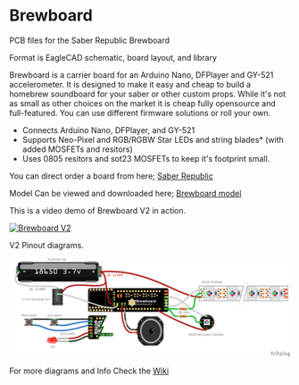 # Brewboard
PCB files for the Saber Republic Brewboard

Format is EagleCAD schematic, board layout, and library 

Brewboard is a carrier board for an Arduino Nano, DFPlayer and GY-521 accelerometer. It is designed to make it easy and cheap to build a homebrew soundboard for your saber or other custom props. While it's not as small as other choices on the market it is cheap fully opensource and full-featured. You can use different firmware solutions or roll your own.

 - Connects Arduino Nano, DFPlayer, and GY-521
 - Supports Neo-Pixel and RGB/RGBW Star LEDs and string blades* (with added MOSFETs and resitors)
 - Uses 0805 resitors and sot23 MOSFETs to keep it's footprint small.

You can direct order a board from here;
[Saber Republic](https://saberrepublic.bigcartel.com)

Model Can be viewed and downloaded here;
[Brewboard model](https://sketchfab.com/3d-models/brewboard-v401-b3-2d1b7a565fd34a01af89348552af9d3d?fbclid=IwAR2Z4agn1bq4F1va5oDxdcUzz3cNTd_BFyQfkR_E98XTOAC5beTIbSBYvWw)


This is a video demo of Brewboard V2 in action.

[![Brewboard V2](https://img.youtube.com/vi/12ZV0RvzIn0/0.jpg)](https://www.youtube.com/watch?v=12ZV0RvzIn0)


V2 Pinout diagrams.

![NeoPixel Pinout](https://github.com/SaberRepublic/Brewboard/blob/master/images/Diagrams/BrewboardV4_2BTN_NeoPixel.png)

For more diagrams and Info Check the [Wiki](https://github.com/SaberRepublic/Brewboard/wiki)